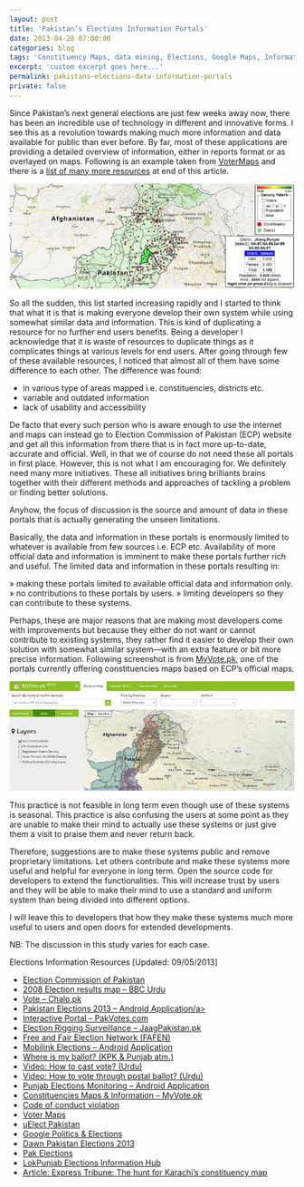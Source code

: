 ```yaml
---
layout: post
title: 'Pakistan’s Elections Information Portals'
date: 2013-04-28 07:00:00
categories: blog
tags: 'Constituency Maps, data mining, Elections, Google Maps, Information portals, Pakistan, Public data'
excerpt: 'custom excerpt goes here...'
permalink: pakistans-elections-data-information-portals
private: false
---
```


Since Pakistan’s next general elections are just few weeks away now, there has been an incredible use of technology in different and innovative forms. I see this as a revolution towards making much more information and data available for public than ever before. By far, most of these applications are providing a detailed overview of information, either in reports format or as overlayed on maps. Following is an example taken from [VoterMaps](https://votermaps.appspot.com/) and there is a [list of many more resources](#resources) at end of this article.

<img src="../img/votermaps_pk_elections_2013.jpg" alt="Pakistan Elections Voter Map" class="img-responsive">

So all the sudden, this list started increasing rapidly and I started to think that what it is that is making everyone develop their own system while using somewhat similar data and information. This is kind of duplicating a resource for no further end users benefits. Being a developer I acknowledge that it is waste of resources to duplicate things as it complicates things at various levels for end users. After going through few of these available resources, I noticed that almost all of them have some difference to each other. The difference was found:

* in various type of areas mapped i.e. constituencies, districts etc.
* variable and outdated information
* lack of usability and accessibility

De facto that every such person who is aware enough to use the internet and maps can instead go to Election Commission of Pakistan (ECP) website and get all this information from there that is in fact more up-to-date, accurate and official. Well, in that we of course do not need these all portals in first place. However, this is not what I am encouraging for. We definitely need many more initiatives. These all initiatives bring brilliants brains together with their different methods and approaches of tackling a problem or finding better solutions.

Anyhow, the focus of discussion is the source and amount of data in these portals that is actually generating the unseen limitations.

Basically, the data and information in these portals is enormously limited to whatever is available from few sources i.e. ECP etc. Availability of more official data and information is imminent to make these portals further rich and useful. The limited data and information in these portals resulting in:

» making these portals limited to available official data and information only.
» no contributions to these portals by users.
» limiting developers so they can contribute to these systems.

Perhaps, these are major reasons that are making most developers come with improvements but because they either do not want or cannot contribute to existing systems, they rather find it easier to develop their own solution with somewhat similar system—with an extra feature or bit more precise information. Following screenshot is from [MyVote.pk](http://myvote.pk/), one of the portals currently offering constituencies maps based on ECP’s official maps.

<img src="../img/myvotepk_election_portal.jpg" alt="Pakistan Elections Voter Map" class="img-responsive">

This practice is not feasible in long term even though use of these systems is seasonal. This practice is also confusing the users at some point as they are unable to make their mind to actually use these systems or just give them a visit to praise them and never return back.

Therefore, suggestions are to make these systems public and remove proprietary limitations. Let others contribute and make these systems more useful and helpful for everyone in long term. Open the source code for developers to extend the functionalities. This will increase trust by users and they will be able to make their mind to use a standard and uniform system than being divided into different options.

I will leave this to developers that how they make these systems much more useful to users and open doors for extended developments.

NB: The discussion in this study varies for each case.

Elections Information Resources [Updated: 09/05/2013]


* [Election Commission of Pakistan](http://ecp.gov.pk/)
* [2008 Election results map &#8211; BBC Urdu](http://www.bbc.co.uk/urdu/pakistan/2013/05/130502_pakistan_elections_2008_map.shtml)
* [Vote &#8211; Chalo.pk](http://www.chalo.pk/elections)
* [Pakistan Elections 2013 &#8211; Android Application/a><br />](https://play.google.com/store/apps/details?id=pakistan.elections2013)
* [Interactive Portal &ndash; PakVotes.com](http://pakvotes.com/)
* [Election Rigging Surveillance &ndash; JaagPakistan.pk](http://jaagpakistan.pk/)
* [Free and Fair Election Network (FAFEN)](http://ep.electionpakistan.org/election/observation_findings/map_grid)
* [Mobilink Elections &#8211; Android Application](http://mobilinkgsm.com/election)
* [Where is my ballot? (KPK &amp; Punjab atm.)](http://www.whereismyballot.com/)
* [Video: How to cast vote? (Urdu)](http://tinyurl.com/votepakistan)
* [Video: How to vote through postal ballot? (Urdu)](https://www.facebook.com/photo.php?v=10151909944112222)
* [Punjab Elections Monitoring – Android Application](https://play.google.com/store/apps/details?id=com.punjab.election.monitoring.system)
* [Constituencies Maps &amp; Information &ndash; MyVote.pk](http://www.myvote.pk/)
* [Code of conduct violation](http://ccv.pitb.gov.pk/home/report)
* [Voter Maps](https://votermaps.appspot.com/)
* [uElect Pakistan](http://www.uelect.org.pk/)
* [Google Politics &amp; Elections](http://www.google.com.pk/elections/ed/pk)
* [Dawn Pakistan Elections 2013](http://dawn.com/constituency-profile-party-position/)
* [Pak Elections](http://pakelection.org/election-constituencies/)
* [LokPunjab Elections Information Hub](http://lokpunjab.org/elections/Default.aspx)
* [Article: Express Tribune: The hunt for Karachi’s constituency map](http://blogs.tribune.com.pk/story/15312/the-hunt-for-karachi%E2%80%99s-constituency-map/)